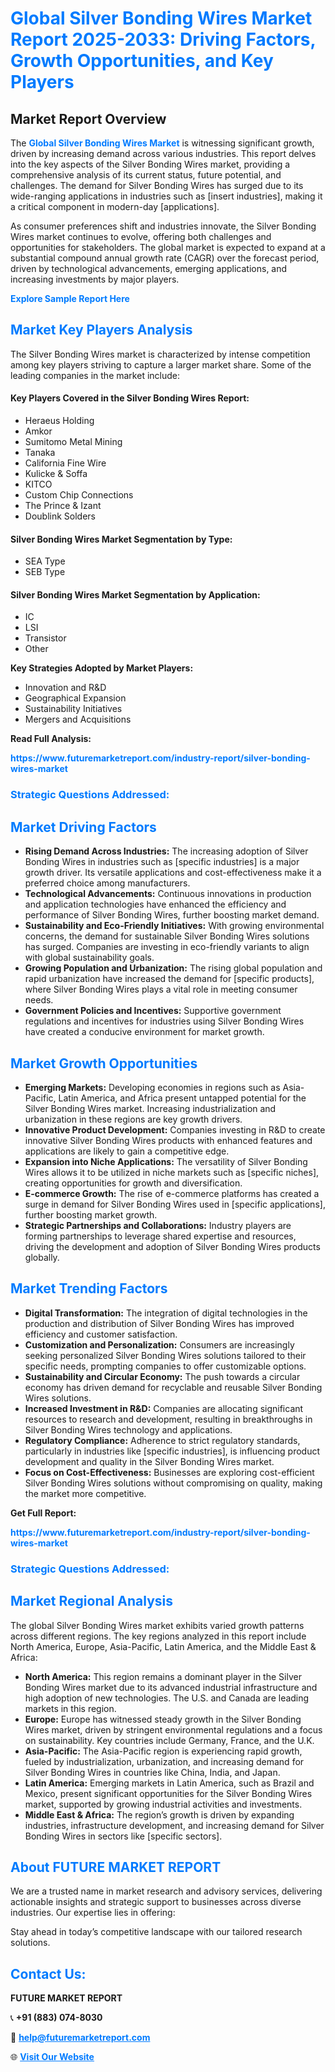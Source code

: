 <h1 style="color: #007BFF;">Global Silver Bonding Wires Market Report 2025-2033: Driving Factors, Growth Opportunities, and Key Players</h1>

<section id="overview">
<h2>Market Report Overview</h2>
<p>The <a href="https://www.futuremarketreport.com/industry-report/silver-bonding-wires-market" style="color: #007BFF; text-decoration: none;"><strong>Global Silver Bonding Wires Market</strong></a> is witnessing significant growth, driven by increasing demand across various industries. This report delves into the key aspects of the Silver Bonding Wires market, providing a comprehensive analysis of its current status, future potential, and challenges. The demand for Silver Bonding Wires has surged due to its wide-ranging applications in industries such as [insert industries], making it a critical component in modern-day [applications].</p>
<p>As consumer preferences shift and industries innovate, the Silver Bonding Wires market continues to evolve, offering both challenges and opportunities for stakeholders. The global market is expected to expand at a substantial compound annual growth rate (CAGR) over the forecast period, driven by technological advancements, emerging applications, and increasing investments by major players.</p>
</section>

<section id="overview">
<p><a href="https://www.futuremarketreport.com/request-sample/reportId=90581" style="color: #007BFF; text-decoration: none;"><strong>Explore Sample Report Here</strong></a></p>
</section>

<section id="key-players">
<h2 style="color: #007BFF;">Market Key Players Analysis</h2>
<p>The Silver Bonding Wires market is characterized by intense competition among key players striving to capture a larger market share. Some of the leading companies in the market include:</p>
<h4>Key Players Covered in the Silver Bonding Wires Report:</h4>
<ul><li>Heraeus Holding</li><li>Amkor</li><li>Sumitomo Metal Mining</li><li>Tanaka</li><li>California Fine Wire</li><li>Kulicke &amp; Soffa</li><li>KITCO</li><li>Custom Chip Connections</li><li>The Prince &amp; Izant</li><li>Doublink Solders</li></ul>
<h4>Silver Bonding Wires Market Segmentation by Type:</h4>
<ul><li>SEA Type</li><li>SEB Type</li></ul>

<h4>Silver Bonding Wires Market Segmentation by Application:</h4>
<ul><li>IC</li><li>LSI</li><li>Transistor</li><li>Other</li></ul>
<p><strong>Key Strategies Adopted by Market Players:</strong></p>
<ul>
<li>Innovation and R&D</li>
<li>Geographical Expansion</li>
<li>Sustainability Initiatives</li>
<li>Mergers and Acquisitions</li>
</ul>
</section>

<section>
<p><strong>Read Full Analysis: </strong></p><a href="https://www.futuremarketreport.com/industry-report/silver-bonding-wires-market" style="color: #007BFF; text-decoration: none;"><strong>https://www.futuremarketreport.com/industry-report/silver-bonding-wires-market</strong></a>
<h3 style="color: #007BFF;">Strategic Questions Addressed:</h3>
</section>

<section id="driving-factors">
<h2 style="color: #007BFF;">Market Driving Factors</h2>
<ul>
<li><strong>Rising Demand Across Industries:</strong> The increasing adoption of Silver Bonding Wires in industries such as [specific industries] is a major growth driver. Its versatile applications and cost-effectiveness make it a preferred choice among manufacturers.</li>
<li><strong>Technological Advancements:</strong> Continuous innovations in production and application technologies have enhanced the efficiency and performance of Silver Bonding Wires, further boosting market demand.</li>
<li><strong>Sustainability and Eco-Friendly Initiatives:</strong> With growing environmental concerns, the demand for sustainable Silver Bonding Wires solutions has surged. Companies are investing in eco-friendly variants to align with global sustainability goals.</li>
<li><strong>Growing Population and Urbanization:</strong> The rising global population and rapid urbanization have increased the demand for [specific products], where Silver Bonding Wires plays a vital role in meeting consumer needs.</li>
<li><strong>Government Policies and Incentives:</strong> Supportive government regulations and incentives for industries using Silver Bonding Wires have created a conducive environment for market growth.</li>
</ul>
</section>

<section id="growth-opportunities">
<h2 style="color: #007BFF;">Market Growth Opportunities</h2>
<ul>
<li><strong>Emerging Markets:</strong> Developing economies in regions such as Asia-Pacific, Latin America, and Africa present untapped potential for the Silver Bonding Wires market. Increasing industrialization and urbanization in these regions are key growth drivers.</li>
<li><strong>Innovative Product Development:</strong> Companies investing in R&D to create innovative Silver Bonding Wires products with enhanced features and applications are likely to gain a competitive edge.</li>
<li><strong>Expansion into Niche Applications:</strong> The versatility of Silver Bonding Wires allows it to be utilized in niche markets such as [specific niches], creating opportunities for growth and diversification.</li>
<li><strong>E-commerce Growth:</strong> The rise of e-commerce platforms has created a surge in demand for Silver Bonding Wires used in [specific applications], further boosting market growth.</li>
<li><strong>Strategic Partnerships and Collaborations:</strong> Industry players are forming partnerships to leverage shared expertise and resources, driving the development and adoption of Silver Bonding Wires products globally.</li>
</ul>
</section>

<section id="trending-factors">
<h2 style="color: #007BFF;">Market Trending Factors</h2>
<ul>
<li><strong>Digital Transformation:</strong> The integration of digital technologies in the production and distribution of Silver Bonding Wires has improved efficiency and customer satisfaction.</li>
<li><strong>Customization and Personalization:</strong> Consumers are increasingly seeking personalized Silver Bonding Wires solutions tailored to their specific needs, prompting companies to offer customizable options.</li>
<li><strong>Sustainability and Circular Economy:</strong> The push towards a circular economy has driven demand for recyclable and reusable Silver Bonding Wires solutions.</li>
<li><strong>Increased Investment in R&D:</strong> Companies are allocating significant resources to research and development, resulting in breakthroughs in Silver Bonding Wires technology and applications.</li>
<li><strong>Regulatory Compliance:</strong> Adherence to strict regulatory standards, particularly in industries like [specific industries], is influencing product development and quality in the Silver Bonding Wires market.</li>
<li><strong>Focus on Cost-Effectiveness:</strong> Businesses are exploring cost-efficient Silver Bonding Wires solutions without compromising on quality, making the market more competitive.</li>
</ul>
</section>

<section>
<p><strong>Get Full Report: </strong></p><a href="https://www.futuremarketreport.com/industry-report/silver-bonding-wires-market" style="color: #007BFF; text-decoration: none;"><strong>https://www.futuremarketreport.com/industry-report/silver-bonding-wires-market</strong></a>
<h3 style="color: #007BFF;">Strategic Questions Addressed:</h3>
</section>


<section id="regional-analysis">
<h2 style="color: #007BFF;">Market Regional Analysis</h2>
<p>The global Silver Bonding Wires market exhibits varied growth patterns across different regions. The key regions analyzed in this report include North America, Europe, Asia-Pacific, Latin America, and the Middle East & Africa:</p>
<ul>
<li><strong>North America:</strong> This region remains a dominant player in the Silver Bonding Wires market due to its advanced industrial infrastructure and high adoption of new technologies. The U.S. and Canada are leading markets in this region.</li>
<li><strong>Europe:</strong> Europe has witnessed steady growth in the Silver Bonding Wires market, driven by stringent environmental regulations and a focus on sustainability. Key countries include Germany, France, and the U.K.</li>
<li><strong>Asia-Pacific:</strong> The Asia-Pacific region is experiencing rapid growth, fueled by industrialization, urbanization, and increasing demand for Silver Bonding Wires in countries like China, India, and Japan.</li>
<li><strong>Latin America:</strong> Emerging markets in Latin America, such as Brazil and Mexico, present significant opportunities for the Silver Bonding Wires market, supported by growing industrial activities and investments.</li>
<li><strong>Middle East & Africa:</strong> The region’s growth is driven by expanding industries, infrastructure development, and increasing demand for Silver Bonding Wires in sectors like [specific sectors].</li>
</ul>
</section>

<footer>
<h2 style="color: #007BFF;">About FUTURE MARKET REPORT</h2>
<p>We are a trusted name in market research and advisory services, delivering actionable insights and strategic support to businesses across diverse industries. Our expertise lies in offering:</p>

<p>Stay ahead in today’s competitive landscape with our tailored research solutions.</p>

<h2 style="color: #007BFF;">Contact Us:</h2>
<p><strong>FUTURE MARKET REPORT</strong></p>
<p>📞 <strong>+91 (883) 074-8030</strong></p>
<p>📧 <strong><a href="mailto:help@futuremarketreport.com" style="color: #007BFF;">help@futuremarketreport.com</a></strong></p>
<p>🌐 <strong><a href="https://www.futuremarketreport.com/" style="color: #007BFF;">Visit Our Website</a></strong></p>
</footer>